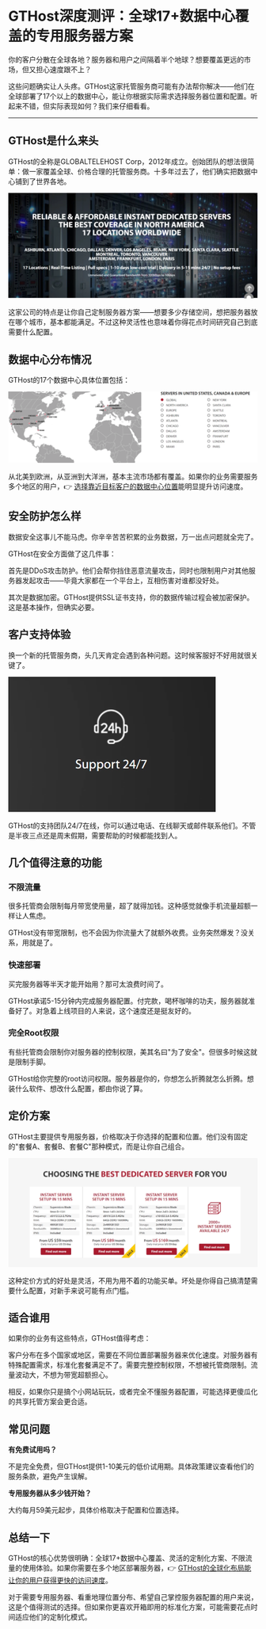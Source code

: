 # GTHost深度测评：全球17+数据中心覆盖的专用服务器方案

你的客户分散在全球各地？服务器和用户之间隔着半个地球？想要覆盖更远的市场，但又担心速度跟不上？

这些问题确实让人头疼。GTHost这家托管服务商可能有办法帮你解决——他们在全球部署了17个以上的数据中心，能让你根据实际需求选择服务器位置和配置。听起来不错，但实际表现如何？我们来仔细看看。

---

## GTHost是什么来头

GTHost的全称是GLOBALTELEHOST Corp，2012年成立。创始团队的想法很简单：做一家覆盖全球、价格合理的托管服务商。十多年过去了，他们确实把数据中心铺到了世界各地。

![GTHost平台概览](image/15007227237.webp)

这家公司的特点是让你自己定制服务器方案——想要多少存储空间，想把服务器放在哪个城市，基本都能满足。不过这种灵活性也意味着你得花点时间研究自己到底需要什么配置。

## 数据中心分布情况

GTHost的17个数据中心具体位置包括：

![GTHost全球数据中心分布图](image/77914462802855.webp)

从北美到欧洲，从亚洲到大洋洲，基本主流市场都有覆盖。如果你的业务需要服务多个地区的用户，👉 [选择靠近目标客户的数据中心位置](https://cp.gthost.com/en/join/72c7e6b2fc118929f9ede2978f008806)能明显提升访问速度。

## 安全防护怎么样

数据安全这事儿不能马虎。你辛辛苦苦积累的业务数据，万一出点问题就全完了。

GTHost在安全方面做了这几件事：

首先是DDoS攻击防护。他们会帮你挡住恶意流量攻击，同时也限制用户对其他服务器发起攻击——毕竟大家都在一个平台上，互相伤害对谁都没好处。

其次是数据加密。GTHost提供SSL证书支持，你的数据传输过程会被加密保护。这是基本操作，但确实必要。

## 客户支持体验

换一个新的托管服务商，头几天肯定会遇到各种问题。这时候客服好不好用就很关键了。

![GTHost客户支持界面](image/81533345.webp)

GTHost的支持团队24/7在线，你可以通过电话、在线聊天或邮件联系他们。不管是半夜三点还是周末假期，需要帮助的时候都能找到人。

## 几个值得注意的功能

### 不限流量

很多托管商会限制每月带宽使用量，超了就得加钱。这种感觉就像手机流量超额一样让人焦虑。

GTHost没有带宽限制，也不会因为你流量大了就额外收费。业务突然爆发？没关系，用就是了。

### 快速部署

买完服务器等半天才能开始用？那可太浪费时间了。

GTHost承诺5-15分钟内完成服务器配置。付完款，喝杯咖啡的功夫，服务器就准备好了。对急着上线项目的人来说，这个速度还是挺友好的。

### 完全Root权限

有些托管商会限制你对服务器的控制权限，美其名曰"为了安全"。但很多时候这就是限制手脚。

GTHost给你完整的root访问权限。服务器是你的，你想怎么折腾就怎么折腾。想装什么软件、想改什么配置，都由你说了算。

## 定价方案

GTHost主要提供专用服务器，价格取决于你选择的配置和位置。他们没有固定的"套餐A、套餐B、套餐C"那种模式，而是让你自己组合。

![GTHost托管方案类型](image/926198854.webp)

这种定价方式的好处是灵活，不用为用不着的功能买单。坏处是你得自己搞清楚需要什么配置，对新手来说可能有点门槛。

## 适合谁用

如果你的业务有这些特点，GTHost值得考虑：

客户分布在多个国家或地区，需要在不同位置部署服务器来优化速度。对服务器有特殊配置需求，标准化套餐满足不了。需要完整控制权限，不想被托管商限制。流量波动大，不想为带宽超额担心。

相反，如果你只是搞个小网站玩玩，或者完全不懂服务器配置，可能选择更傻瓜化的共享托管方案会更合适。

## 常见问题

**有免费试用吗？**

不是完全免费，但GTHost提供1-10美元的低价试用期。具体政策建议查看他们的服务条款，避免产生误解。

**专用服务器从多少钱开始？**

大约每月59美元起步，具体价格取决于配置和位置选择。

## 总结一下

GTHost的核心优势很明确：全球17+数据中心覆盖、灵活的定制化方案、不限流量的使用体验。如果你需要在多个地区部署服务器，👉 [GTHost的全球化布局能让你的用户获得更快的访问速度](https://cp.gthost.com/en/join/72c7e6b2fc118929f9ede2978f008806)。

对于需要专用服务器、看重地理位置分布、希望自己掌控服务器配置的用户来说，这是个值得测试的选择。但如果你更喜欢开箱即用的标准化方案，可能需要花点时间适应他们的定制化模式。
